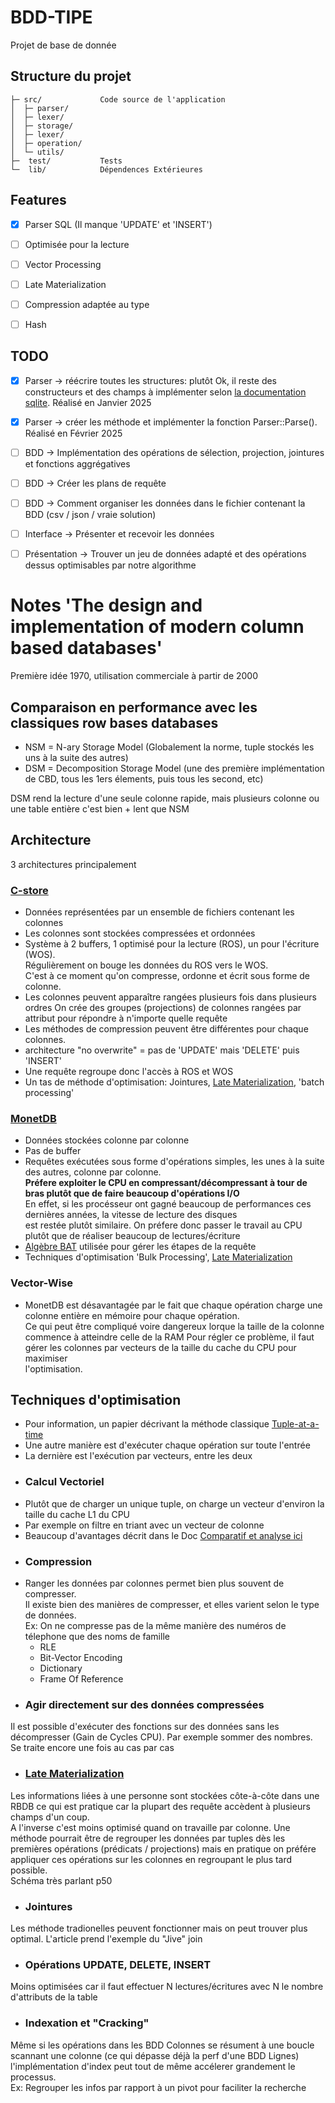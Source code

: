 # BDD-TIPE 

Projet de base de donnée

Structure du projet
-------------------

    ├─ src/             Code source de l'application 
    │  ├─ parser/         
    │  ├─ lexer/          
    │  ├─ storage/              
    │  ├─ lexer/
    │  ├─ operation/
    │  └─ utils/
    ├─  test/           Tests
    └─  lib/            Dépendences Extérieures


Features
--------
 
- [x] Parser SQL (Il manque 'UPDATE' et 'INSERT')
- [ ] Optimisée pour la lecture
- [ ] Vector Processing
- [ ] Late Materialization
- [ ] Compression adaptée au type
- [ ] Hash


TODO
----

- [x] Parser -> réécrire toutes les structures: plutôt Ok, il reste des constructeurs et des champs à implémenter selon 
[la documentation sqlite](https://www.sqlite.org/lang_keywords.html). Réalisé en Janvier 2025
- [x] Parser -> créer les méthode et implémenter la fonction Parser::Parse(). Réalisé en Février 2025
- [ ] BDD -> Implémentation des opérations de sélection, projection, jointures et fonctions aggrégatives
- [ ] BDD -> Créer les plans de requête 
- [ ] BDD -> Comment organiser les données dans le fichier contenant la BDD (csv / json / vraie solution) 
- [ ] Interface -> Présenter et recevoir les données
- [ ] Présentation -> Trouver un jeu de données adapté et des opérations dessus optimisables par notre algorithme


# Notes 'The design and implementation of modern column based databases'

Première idée 1970, utilisation commerciale à partir de 2000

## Comparaison en performance avec les classiques row bases databases
- NSM = N-ary Storage Model (Globalement la norme, tuple stockés les uns à la suite des autres)
- DSM = Decomposition Storage Model (une des première implémentation de CBD, tous les 1ers élements, puis tous les second, etc) 

DSM rend la lecture d'une seule colonne rapide, mais plusieurs colonne ou une table entière c'est bien + lent que NSM

## Architecture

3 architectures principalement

### [C-store](https://web.archive.org/web/20120305151916/http://db.lcs.mit.edu/projects/cstore/#papers)

- Données représentées par un ensemble de fichiers contenant les colonnes
- Les colonnes sont stockées compressées et ordonnées
- Système à 2 buffers, 1 optimisé pour la lecture (ROS), un pour l'écriture (WOS).  
  Régulièrement on bouge les données du ROS vers le WOS.  
  C'est à ce moment qu'on compresse, ordonne et écrit sous forme de colonne.
- Les colonnes peuvent apparaître rangées plusieurs fois dans plusieurs ordres
  On crée des groupes (projections) de colonnes rangées par attribut pour répondre à n'importe quelle requête 
- Les méthodes de compression peuvent être différentes pour chaque colonnes.
- architecture "no overwrite" = pas de 'UPDATE' mais 'DELETE' puis 'INSERT'
- Une requête regroupe donc l'accès à ROS et WOS
- Un tas de méthode d'optimisation: Jointures, [Late Materialization](https://ceur-ws.org/Vol-3130/paper3.pdf), 'batch processing'



### [MonetDB](https://www.monetdb.org/documentation-Aug2024/dev-guide/monetdb-internals/design-overview/)

- Données stockées colonne par colonne
- Pas de buffer 
- Requêtes exécutées sous forme d'opérations simples, les unes à la suite des autres, colonne par colonne.  
  **Préfere exploiter le CPU en compressant/décompressant à tour de bras plutôt que de faire beaucoup d'opérations I/O**  
  En effet, si les procésseur ont gagné beaucoup de performances ces dernières années, la vitesse de lecture des disques  
  est restée plutôt similaire. On préfere donc passer le travail au CPU plutôt que de réaliser beaucoup de lectures/écriture
- [Algèbre BAT](https://www.researchgate.net/figure/MonetDB-a-BAT-Algebra-Machine_fig2_220538804) utilisée pour gérer les étapes de la requête
- Techniques d'optimisation 'Bulk Processing', [Late Materialization](https://ceur-ws.org/Vol-3130/paper3.pdf)


### Vector-Wise
- MonetDB est désavantagée par le fait que chaque opération charge une colonne entière en mémoire pour chaque opération.  
  Ce qui peut être compliqué voire dangereux lorque la taille de la colonne commence à atteindre celle de la RAM
  Pour régler ce problème, il faut gérer les colonnes par vecteurs de la taille du cache du CPU pour maximiser  
  l'optimisation.

## Techniques d'optimisation


- Pour information, un papier décrivant la méthode classique [Tuple-at-a-time](https://dl.acm.org/doi/pdf/10.1145/152610.152611)
- Une autre manière est d'exécuter chaque opération sur toute l'entrée
- La dernière est l'exécution par vecteurs, entre les deux

* ### Calcul Vectoriel
- Plutôt que de charger un unique tuple, on charge un vecteur d'environ la taille du cache L1 du CPU
- Par exemple on filtre en triant avec un vecteur de colonne 
- Beaucoup d'avantages décrit dans le Doc
[Comparatif et analyse ici](https://ir.cwi.nl/pub/13807/13807B.pdf)

* ### Compression
- Ranger les données par colonnes permet bien plus souvent de compresser.  
  Il existe bien des manières de compresser, et elles varient selon le type de données.  
  Ex: On ne compresse pas de la même manière des numéros de télephone que des noms de famille
  * RLE
  * Bit-Vector Encoding
  * Dictionary
  * Frame Of Reference 

* ### Agir directement sur des données compressées

Il est possible d'exécuter des fonctions sur des données sans les décompresser (Gain de Cycles CPU).
Par exemple sommer des nombres. Se traite encore une fois au cas par cas

* ### [Late Materialization](https://ceur-ws.org/Vol-3130/paper3.pdf)

Les informations liées à une personne sont stockées côte-à-côte dans une RBDB ce qui est pratique
car la plupart des requête accèdent à plusieurs champs d'un coup.  
A l'inverse c'est moins optimisé quand on travaille par colonne. 
Une méthode pourrait être de regrouper les données par tuples dès les premières opérations (prédicats / projections)
mais en pratique on préfére appliquer ces opérations sur les colonnes en regroupant le plus tard possible.  
Schéma très parlant p50

* ### Jointures 

Les méthode tradionelles peuvent fonctionner mais on peut trouver plus optimal. L'article 
prend l'exemple du "Jive" join

* ### Opérations UPDATE, DELETE, INSERT

Moins optimisées car il faut effectuer N lectures/écritures avec N le nombre d'attributs de 
la table

* ### Indexation et "Cracking" 

Même si les opérations dans les BDD Colonnes se résument à une boucle 
scannant une colonne (ce qui dépasse déjà la perf d'une BDD Lignes) l'implémentation d'index 
peut tout de même accélerer grandement le processus.  
Ex: Regrouper les infos par rapport à un pivot pour faciliter la recherche












